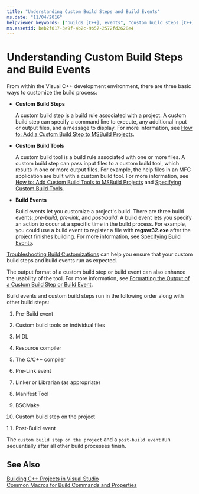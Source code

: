 ```yaml
---
title: "Understanding Custom Build Steps and Build Events"
ms.date: "11/04/2016"
helpviewer_keywords: ["builds [C++], events", "custom build steps [C++], customizing builds", "events [C++], build", "custom build steps [C++]", "build steps [C++]", "build events [C++], order of events and build steps", "build steps [C++], build events", "builds [C++], custom build steps"]
ms.assetid: beb2f017-3e9f-4b2c-9b57-2572fd2628e4
---
```

# Understanding Custom Build Steps and Build Events

From within the Visual C++ development environment, there are three basic ways to customize the build process:

- **Custom Build Steps**

   A custom build step is a build rule associated with a project. A custom build step can specify a command line to execute, any additional input or output files, and a message to display. For more information, see [How to: Add a Custom Build Step to MSBuild Projects](../build/how-to-add-a-custom-build-step-to-msbuild-projects.md).

- **Custom Build Tools**

   A custom build tool is a build rule associated with one or more files. A custom build step can pass input files to a custom build tool, which results in one or more output files. For example, the help files in an MFC application are built with a custom build tool. For more information, see [How to: Add Custom Build Tools to MSBuild Projects](../build/how-to-add-custom-build-tools-to-msbuild-projects.md) and [Specifying Custom Build Tools](../ide/specifying-custom-build-tools.md).

- **Build Events**

   Build events let you customize a project's build. There are three build events: *pre-build*, *pre-link*, and *post-build*. A build event lets you specify an action to occur at a specific time in the build process. For example, you could use a build event to register a file with **regsvr32.exe** after the project finishes building. For more information, see [Specifying Build Events](../ide/specifying-build-events.md).

[Troubleshooting Build Customizations](../ide/troubleshooting-build-customizations.md) can help you ensure that your custom build steps and build events run as expected.

The output format of a custom build step or build event can also enhance the usability of the tool. For more information, see [Formatting the Output of a Custom Build Step or Build Event](../ide/formatting-the-output-of-a-custom-build-step-or-build-event.md).

Build events and custom build steps run in the following order along with other build steps:

1. Pre-Build event

2. Custom build tools on individual files

3. MIDL

4. Resource compiler

5. The C/C++ compiler

6. Pre-Link event

7. Linker or Librarian (as appropriate)

8. Manifest Tool

9. BSCMake

10. Custom build step on the project

11. Post-Build event

The `custom build step on the project` and a `post-build event` run sequentially after all other build processes finish.

## See Also

[Building C++ Projects in Visual Studio](../ide/building-cpp-projects-in-visual-studio.md)<br>
[Common Macros for Build Commands and Properties](../ide/common-macros-for-build-commands-and-properties.md)
